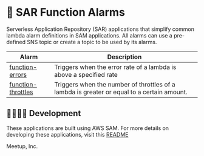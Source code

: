 # 🚨 SAR Function Alarms

Serverless Application Repository (SAR) applications that simplify common lambda alarm definitions in SAM applications. All alarms can use a pre-defined SNS topic or create a topic to be used by its alarms.

| Alarm | Description |
| ----- | ----------- |
| [function-errors](./function-errors-alarm/README.md) | Triggers when the error rate of a lambda is above a specified rate |
| [function-throttles](./function-throttles-alarm/README.md) | Triggers when the number of throttles of a lambda is greater or equal to a certain amount. |

## 👩‍💻👨‍💻 Development

These applications are built using AWS SAM. For more details on developing these applications, visit this [README](./DEVELOPING.md)

Meetup, Inc.
